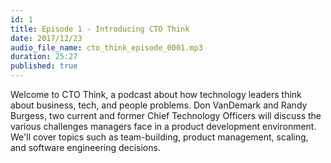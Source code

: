 ```yaml
---
id: 1
title: Episode 1 - Introducing CTO Think
date: 2017/12/23
audio_file_name: cto_think_episode_0001.mp3
duration: 25:27
published: true
---
```


Welcome to CTO Think, a podcast about how technology leaders think about business, tech, and people problems. Don VanDemark and Randy Burgess, two current and former Chief Technology Officers will discuss the various challenges managers face in a product development environment. We'll cover topics such as team-building, product management, scaling, and software engineering decisions.
